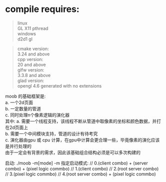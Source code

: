 # compile requires:
> linux  
>   GL X11 pthread  
> windows  
>   d2d1 gl  

> cmake version:  
    3.24 and above  
> cpp version:  
    20 and above  
> glfw version:  
    3.3.8 and above  
> glad version:  
    opengl 4.6 generated with no extensions  

moob 的基础框架是:  
    a. 一个2d页面  
    b. 一定数量的管道  
    c. 同时处理n个像素逻辑的演化器  
其中: 
    a. 需要一个线程支持，该线程不断从管道中取像素的坐标和颜色数据，并打在2d页面上  
    b. 需要一个中间模块支持，管道的设计有待考究  
    c. 演化器由gpu 或 cpu 计算，在gpu中计算会更合理一些，毕竟像素的演化应该是并行处理的  
由于一定会有背景的需求，因此该基础组合结构必须是可以多次构建的  

启动:
./moob -m[mode]
-m 指定启动模式:
    // 0.(client combo) + (server combo) + (pixel logic commbo)
    // 1.(client combo)
    // 2.(root server combo)
    // 3.(pixel logic commbo)
    // 4.(root server combo) + (pixel logic commbo)
    